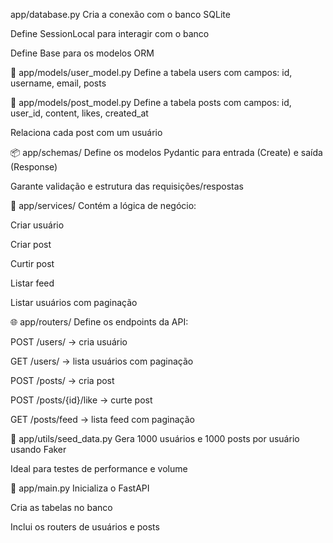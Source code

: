 app/database.py
Cria a conexão com o banco SQLite

Define SessionLocal para interagir com o banco

Define Base para os modelos ORM

🧍 app/models/user_model.py
Define a tabela users com campos: id, username, email, posts

📝 app/models/post_model.py
Define a tabela posts com campos: id, user_id, content, likes, created_at

Relaciona cada post com um usuário

📦 app/schemas/
Define os modelos Pydantic para entrada (Create) e saída (Response)

Garante validação e estrutura das requisições/respostas

🔄 app/services/
Contém a lógica de negócio:

Criar usuário

Criar post

Curtir post

Listar feed

Listar usuários com paginação

🌐 app/routers/
Define os endpoints da API:

POST /users/ → cria usuário

GET /users/ → lista usuários com paginação

POST /posts/ → cria post

POST /posts/{id}/like → curte post

GET /posts/feed → lista feed com paginação

🧪 app/utils/seed_data.py
Gera 1000 usuários e 1000 posts por usuário usando Faker

Ideal para testes de performance e volume

🚀 app/main.py
Inicializa o FastAPI

Cria as tabelas no banco

Inclui os routers de usuários e posts